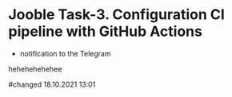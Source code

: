 # Jooble Task-3. Configuration CI pipeline with GitHub Actions


+ notification to the Telegram  

hehehehehehee

#changed 18.10.2021  13:01
